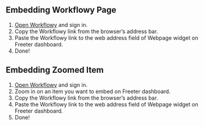 ## Embedding Workflowy Page

1. <a href="{{ curItem.homeUrl|e }}" target="_blank">Open Workflowy</a> and sign in.
2. Copy the Workflowy link from the browser’s address bar.
3. Paste the Workflowy link to the web address field of Webpage widget on Freeter dashboard.
4. Done!

## Embedding Zoomed Item

1. <a href="{{ curItem.homeUrl|e }}" target="_blank">Open Workflowy</a> and sign in.
2. Zoom in on an item you want to embed on Freeter dashboard.
3. Copy the Workflowy link from the browser’s address bar.
4. Paste the Workflowy link to the web address field of Webpage widget on Freeter dashboard.
5. Done!
